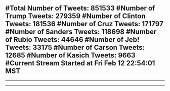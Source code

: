 #Total Number of Tweets: 851533 
#Number of Trump Tweets: 279359
#Number of Clinton Tweets: 181536
#Number of Cruz Tweets: 171797
#Number of Sanders Tweets: 118698
#Number of Rubio Tweets: 44646
#Number of Jeb! Tweets: 33175
#Number of Carson Tweets: 12685
#Number of Kasich Tweets: 9663
#Current Stream Started at Fri Feb 12 22:54:01 MST
---
---
---
